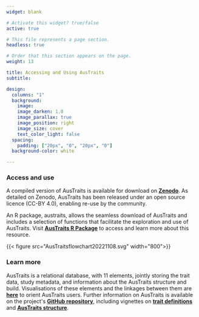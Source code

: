 ```yaml
---
widget: blank

# Activate this widget? true/false
active: true

# This file represents a page section.
headless: true

# Order that this section appears on the page.
weight: 13

title: Accessing and Using AusTraits
subtitle:

design:
  columns: "1"
  background:
    image:
    image_darken: 1.0
    image_parallax: true
    image_position: right
    image_size: cover
    text_color_light: false
  spacing:
    padding: ["20px", "0", "20px", "0"]
  background-color: white

---
```

### Access and use

A compiled version of AusTraits is available for download on <ins>**[Zenodo](https://doi.org/10.5281/zenodo.3568417)**</ins>. As detailed on Zenodo, AusTraits has been released under an open source licence (CC-BY 4.0), enabling re-use by the community.

An R package, austraits, allows the seamless download of AusTraits and includes a selection of functions that facilitate the exploration and use of AusTraits. Visit <ins>**[AusTraits R Package](https://traitecoevo.github.io/austraits/)**</ins> to access and learn more about this resource.

{{< figure src="AusTraitsflowchart20221108.svg" width="800">}}


### Learn more
AusTraits is a relational database, with 11 elements, jointly storing the trait data, study metadata, and information about the AusTraits structure and build. Visualisations of these elements and the linkages between them are <ins>**[here](database/)**</ins> to orient AusTraits users. Further information on AusTraits is available on the project's <ins>**[GitHub repository](http://traitecoevo.github.io/austraits.build/index.html)**</ins>, including vignettes on <ins>**[trait definitions](http://traitecoevo.github.io/austraits.build/articles/trait_definitions.html)**</ins> and <ins>**[AusTraits structure](http://traitecoevo.github.io/austraits.build/articles/austraits_database_structure.html)**</ins>.
